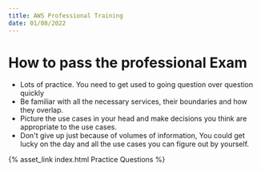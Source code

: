 ```yaml
---
title: AWS Professional Training
date: 01/08/2022
---
```


# How to pass the professional Exam
- Lots of practice. You need to get used to going question over question quickly
- Be familiar with all the necessary services, their boundaries and how they overlap.
- Picture the use cases in your head and make decisions you think are appropriate to the use cases.
- Don't give up just because of volumes of information, You could get lucky on the day and all the use cases you can figure out by yourself.


{% asset_link index.html Practice Questions %}

